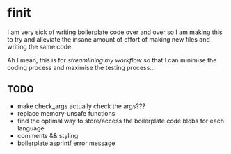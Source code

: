 # finit
I am very sick of writing boilerplate code over and over so I am making this to try and alleviate the
insane amount of effort of making new files and writing the same code.

Ah I mean, this is for *streamlining my workflow* so that I can minimise the coding process and maximise
the testing process...

## TODO
- make check_args actually check the args???
- replace memory-unsafe functions
- find the optimal way to store/access the boilerplate code blobs for each language
- comments && styling
- boilerplate asprintf error message
